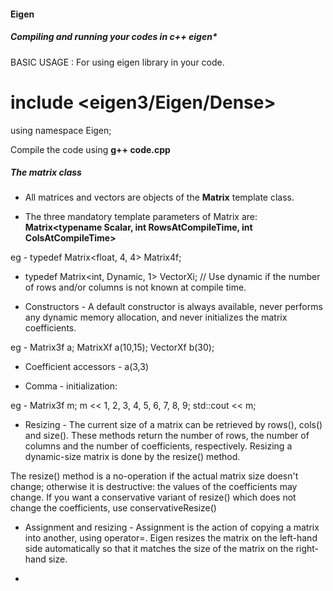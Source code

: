 #### Eigen

##### Compiling and running your codes in c++ eigen*

BASIC USAGE : For using eigen library in your code.
# include <eigen3/Eigen/Dense>
using namespace Eigen;

Compile the code using **g++ code.cpp**

##### The matrix class

* All matrices and vectors are objects of the **Matrix** template class.

* The three mandatory template parameters of Matrix are:
**Matrix<typename Scalar, int RowsAtCompileTime, int ColsAtCompileTime>**

eg - typedef Matrix<float, 4, 4> Matrix4f;

* typedef Matrix<int, Dynamic, 1> VectorXi;  // Use dynamic if the number of rows and/or columns is not known at compile time.

* Constructors - A default constructor is always available, never performs any dynamic memory allocation, and never initializes the matrix coefficients. 

eg - Matrix3f a;
	 MatrixXf a(10,15);
	 VectorXf b(30);

* Coefficient accessors - a(3,3)

* Comma - initialization: 

eg - 
Matrix3f m;
m << 1, 2, 3,
     4, 5, 6,
     7, 8, 9;
std::cout << m;

* Resizing - The current size of a matrix can be retrieved by rows(), cols() and size(). These methods return the number of rows, the number of columns and the number of coefficients, respectively. Resizing a dynamic-size matrix is done by the resize() method.

The resize() method is a no-operation if the actual matrix size doesn't change; otherwise it is destructive: the values of the coefficients may change. If you want a conservative variant of resize() which does not change the coefficients, use conservativeResize()

* Assignment and resizing - Assignment is the action of copying a matrix into another, using operator=. Eigen resizes the matrix on the left-hand side automatically so that it matches the size of the matrix on the right-hand size.

* 